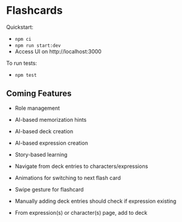 # Flashcards

Quickstart:
- `npm ci`
- `npm run start:dev`
- Access UI on http://localhost:3000

To run tests:
- `npm test`

## Coming Features

- Role management

- AI-based memorization hints
- AI-based deck creation
- AI-based expression creation
- Story-based learning
- Navigate from deck entries to characters/expressions

- Animations for switching to next flash card
- Swipe gesture for flashcard
- Manually adding deck entries should check if expression existing
- From expression(s) or character(s) page, add to deck
